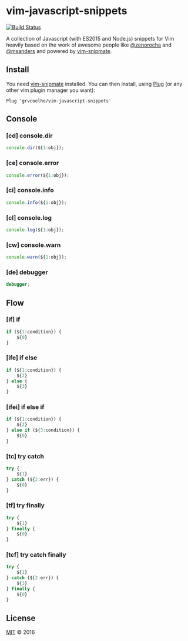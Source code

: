 # vim-javascript-snippets
[![Build Status](https://travis-ci.org/grvcoelho/vim-javascript-snippets.svg?branch=master)](https://travis-ci.org/grvcoelho/vim-javascript-snippets)

A collection of Javascript (with ES2015 and Node.js) snippets for Vim heavily based on the work of awesome people like [@zenorocha](https://github.com/zenorocha) and [@msanders](https://github.com/msanders) and powered by [vim-snipmate](https://github.com/garbas/vim-snipmate).

## Install

You need [vim-snipmate](https://github.com/garbas/vim-snipmate) installed. You can then install, using [Plug](https://github.com/junegunn/vim-plug) (or any other vim plugin manager you want):

```
Plug 'grvcoelho/vim-javascript-snippets'
```

## Console

### [cd] console.dir

```javascript
console.dir(${1:obj});
```

### [ce] console.error

```javascript
console.error(${1:obj});
```

### [ci] console.info

```javascript
console.info(${1:obj});
```

### [cl] console.log

```javascript
console.log(${1:obj});
```

### [cw] console.warn

```javascript
console.warn(${1:obj});
```

### [de] debugger

```javascript
debugger;
```

## Flow

### [if] if

```javascript
if (${1:condition}) {
	${0}
}
```

### [ife] if else
```javascript
if (${1:condition}) {
	${2}
} else {
	${3}
}
```

### [ifei] if else if

```javascript
if (${1:condition}) {
	${2}
} else if (${3:condition}) {
	${0}
}
```

### [tc] try catch

```javascript
try {
	${1}
} catch (${2:err}) {
	${0}
}
```

### [tf] try finally

```javascript
try {
	${1}
} finally {
	${0}
}
```

### [tcf] try catch finally

```javascript
try {
	${1}
} catch (${2:err}) {
	${3}
} finally {
	${0}
}
```

## License
[MIT](https://github.com/grvcoelho/pagarme-node/blob/master/LICENSE) &copy; 2016
